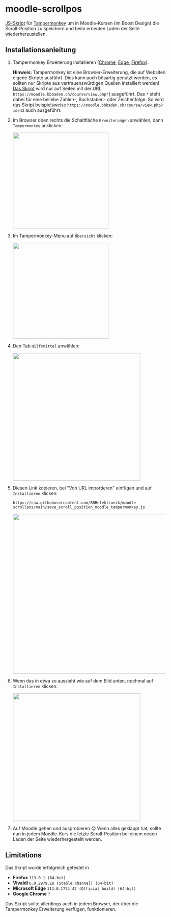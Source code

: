 # moodle-scrollpos
[JS-Skript](save_scroll_position_moodle_tampermonkey.js) für [Tampermonkey](https://www.tampermonkey.net/) um in Moodle-Kursen (im Boost Design) die Scroll-Position zu speichern und beim erneuten Laden der Seite wiederherzustellen.

## Installationsanleitung
1. Tampermonkey Erweiterung installieren ([Chrome](https://chrome.google.com/webstore/detail/tampermonkey/dhdgffkkebhmkfjojejmpbldmpobfkfo), [Edge](https://microsoftedge.microsoft.com/addons/detail/tampermonkey/iikmkjmpaadaobahmlepeloendndfphd?hl=de-DE&gl=CH), [Firefox](https://addons.mozilla.org/de/firefox/addon/tampermonkey/)).

    **Hinweis:** Tampermonkey ist eine Browser-Erweiterung, die auf Websiten eigene Skripte ausführt. Dies kann auch bösartig genutzt werden, es sollten nur Skripte aus vertrauenswürdigen Quellen installiert werden! [Das Skript](save_scroll_position_moodle_tampermonkey.js) wird nur auf Seiten mit der URL `https://moodle.bbbaden.ch/course/view.php*`] ausgeführt. Das `*` steht dabei für eine beliebe Zahlen-, Buchstaben- oder Zeichenfolge. So wird das Skript beispielsweise `https://moodle.bbbaden.ch/course/view.php?id=42` auch ausgeführt.

2. Im Browser oben rechts die Schaltfläche `Erweiterungen` anwählen, dann `Tampermonkey` anklicken:

    <img src="images/edge1_de.png" width="300">

3. Im Tampermonkey-Menu auf `Übersicht` klicken:

    <img src="images/edge2_de.png" width="300">

4. Den Tab `Hilfsmittel` anwählen:

    <img src="images/edge3_de.png" width="400">

5. Diesen Link kopieren, bei "Von URL importieren" einfügen und auf `Installieren` klicken:

       https://raw.githubusercontent.com/BBBelektronik/moodle-scrollpos/main/save_scroll_position_moodle_tampermonkey.js
       
    <img src="images/edge4_de.png" width="500">

6. Wenn das in etwa so aussieht wie auf dem Bild unten, nochmal auf `Installieren` klicken:

    <img src="images/edge5_de.png" width="400">

7. Auf Moodle gehen und ausprobieren 😊 Wenn alles geklappt hat, sollte nun in jedem Moodle-Kurs die letzte Scroll-Position bei einem neuen Laden der Seite wiederhergestellt werden.

## Limitations
Das Skript wurde erfolgreich getestet in
* **Firefox** `113.0.1 (64-bit)`
* **Vivaldi** `6.0.2979.18 (Stable channel) (64-bit)`
* **Microsoft Edge** `113.0.1774.42 (Official build) (64-bit)`
* **Google Chrome** `?`

Das Skript sollte allerdings auch in jedem Browser, der über die Tampermonkey Erweiterung verfügen, funktionieren.
